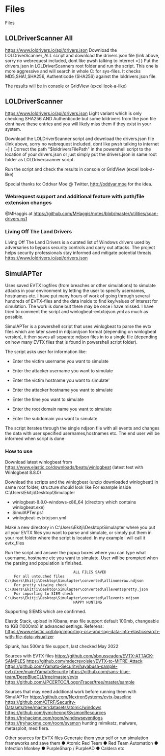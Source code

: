 # Files
Files


## LOLDriverScanner All
https://www.loldrivers.io/api/drivers.json
Download the LOLDriverScanner_ALL script and download the drivers.json file (link above, sorry no webrequest included, dont like pwsh talking to internet =] )
Put the drivers.json in LOLDriverScanners root folder and run the script.
This one is more aggressive and will search in whole C: for sys-files. It checks MD5,SHA1,SHA256, Authenticode (SHA256) against the loldrivers json file.

The results will be in console or GridView (excel look-a-like)

## LOLDriverScanner
https://www.loldrivers.io/api/drivers.json
Light variant which is only checking SHA256 AND Authenticode but some loldrivers from the json file dont have these entries and you will likely miss them if
they exist in your system.

Download the LOLDriverScanner script and download the drivers.json file (link above, sorry no webrequest included, dont like pwsh talking to internet =] )
Correct the path "$loldriversFilePath" in the powershell script to the location of your drivers.json or just simply put the drivers.json in same root folder as LOLDriverscanner script.

Run the script and check the results in console or GridView (excel look-a-like)

Special thanks to:
Oddvar Moe @ Twitter, http://oddvar.moe
for the idea.

### Webrequest support and additional feature with path/file extension changes
@MHaggis at
https://github.com/MHaggis/notes/blob/master/utilities/scan-drivers.ps1


### Living Off The Land Drivers
Living Off The Land Drivers is a curated list of Windows drivers used by adversaries to bypass security controls and carry out attacks. The project helps security professionals stay informed and mitigate potential threats.
https://www.loldrivers.io/api/drivers.json


## SimulAPTer
Uses saved EVTX logfiles (from breaches or other simulations) to simulate attacks in your environment by letting the user to specify usernames, hostnames etc.
I have put many hours of work of going through several hundreds of EVTX-files and the data inside to find key/values of interest for simulation. The work is done but there may be once i have missed.
I have tried to comment the script and winlogbeat-evtxtojson.yml as much as possible.


SimulAPTer is a powershell script that uses winlogbeat to parse the evtx files which are later saved in ndjson/json format (depending on winlogbeat version), it then saves all separate ndjson files in to a single file (depending on how many EVTX files that is found in powershell script folder).

The script asks user for information like:
* Enter the victim username you want to simulate

* Enter the attacker username you want to simulate

* Enter the victim hostname you want to simulate'

* Enter the attacker hostname you want to simulate

* Enter the time you want to simulate

* Enter the root domain name you want to simulate

* Enter the subdomain you want to simulate

The script iterates through the single ndjson file with all events and changes the data with user specified usernames,hostnames etc.
The end user will be informed when script is done

### How to use
Download latest winlogbeat from https://www.elastic.co/downloads/beats/winlogbeat
(latest test with Winlogbeat 8.8.0)

Download the scripts and the winlogbeat (unzip downloaded winlogbeat) in same root folder, structure should look like
For example inside C:\Users\Ekitji\Desktop\Simulapter

* winlogbeat-8.8.0-windows-x86_64 (directory which contains winlogbeat.exe)
* SimulAPTer.ps1
* winlogbeat-evtxtojson.yml

Make a new directory in C:\Users\Ekitji\Desktop\Simulapter where you put all your EVTX files you want to parse and simulate, or simply put them in your root folder where the script is located.
In my example i will call it evtx_files

Run the script and answer the popup boxes where you can type what username, hostname etc you want to simulate.
User will be prompted when the parsing and population is finished.


                                   ALL FILES SAVED                                                    
        For all untouched files   C:\Users\Ekitji\Desktop\Simulapter\converted\allinoneraw.ndjson                                     
        For pretty viewing check  C:\Users\Ekitji\Desktop\Simulapter\converted\alleventspretty.json                                   
        For importing to SIEM check  C:\Users\Ekitji\Desktop\Simulapter\converted\allevents.ndjson                                     
                                   HAPPY HUNTING                                                     


Supporting SIEMS which are confirmed.

Elastic Stack, upload in Kibana, max file support default 100mb, changeable to 1GB (1000mb) in advanced settings.
Referens: https://www.elastic.co/blog/importing-csv-and-log-data-into-elasticsearch-with-file-data-visualizer

Splunk, has 500mb file support, last checked May 2022


Sources with EVTX files
https://github.com/sbousseaden/EVTX-ATTACK-SAMPLES
https://github.com/mdecrevoisier/EVTX-to-MITRE-Attack
https://github.com/Yamato-Security/hayabusa-sample-evtx/tree/main/YamatoSecurity
https://github.com/sans-blue-team/DeepBlueCLI/tree/master/evtx
https://github.com/JPCERTCC/LogonTracer/tree/master/sample

Sources that may need additional work before running them with SimulAPTer
https://github.com/NextronSystems/evtx-baseline
https://github.com/OTRF/Security-Datasets/tree/master/datasets/atomic/windows
https://github.com/jymcheong/SysmonResources
https://tryhackme.com/room/windowseventlogs
https://tryhackme.com/room/sysmon hunting mimikatz, malware, metasploit, med flera.

Other sources for EVTX files
Generate them your self or run simulation frameworks and save them
● Atomic Red Team
● Red Team Automation
● Infection Monkey
● PurpleSharp / PurpleAD
● Caldera etc










